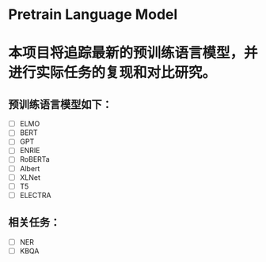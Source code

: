 # Pretrain Language Model

# 本项目将追踪最新的预训练语言模型，并进行实际任务的复现和对比研究。

## 预训练语言模型如下：

- [ ] ELMO
- [ ] BERT
- [ ] GPT
- [ ] ENRIE
- [ ] RoBERTa
- [ ] Albert
- [ ] XLNet
- [ ] T5
- [ ] ELECTRA

## 相关任务：
- [ ] NER
- [ ] KBQA